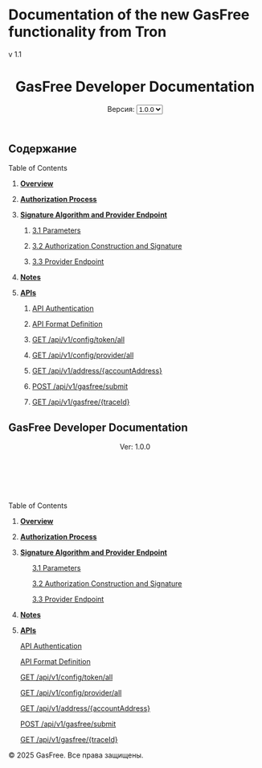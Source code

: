 # Documentation of the new GasFree functionality from Tron

v 1.1

<!doctype html>
<html lang="ru">

<head>
  <meta charset="UTF-8">
  <meta name="viewport" content="width=device-width, initial-scale=1.0">
  <title>GasFree Developer Documentation</title>
  <!-- Подключаем внешний CSS -->
  <link rel="stylesheet" href="assets/css/styles.css">
  <!-- Подключаем шрифт Open Sans -->
  <link href="https://fonts.googleapis.com/css?family=Open+Sans:400,600,700&display=swap" rel="stylesheet">
</head>

<body>
  <header>
    <div class="container">
      <h1>GasFree Developer Documentation</h1>
      <div class="version-switcher">
        <label for="version-select">Версия:</label>
        <select id="version-select" onchange="location = this.value;">
          <option value="index.html" selected>1.0.0</option>
          <!-- Пример для более ранней версии -->
          <option value="ver/v0.9/index.html">0.9.0</option>
        </select>
      </div>
    </div>
  </header>

  <nav class="sidebar">
    <h2>Содержание</h2>
    <!-- Содержание можно взять из исходного TOC -->
    <div class="table-of-contents">
      <!-- Сохранённый исходный блок Table of Contents -->
      <p><span>Table of Contents</span></p>
      <ol>
        <li>
          <p><a href="#overview"><strong><span>Overview</span></strong></a></p>
        </li>
        <li>
          <p><a href="#authorization-process"><strong><span>Authorization Process</span></a></strong></p>
        </li>
        <li>
          <p><a href="#signature-algorithm-and-provider-endpoint"><strong><span>Signature Algorithm and Provider
                  Endpoint</span></strong></a></p>
          <ol>
            <li>
              <p><a href="#31-parameters"><span>3.1 Parameters</span></a></p>
            </li>
            <li>
              <p><a href="#32-authorization-construction-and-signature"><span>3.2 Authorization Construction and
                    Signature</span></a></p>
            </li>
            <li>
              <p><a href="#33-provider-endpoint"><span>3.3 Provider Endpoint</span></a></p>
            </li>
          </ol>
        </li>
        <li>
          <p><a href="#notes"><strong><span>Notes</span></strong></a></p>
        </li>
        <li>
          <p><a href="#apis"><strong><span>APIs</span></strong></a></p>
          <ol>
            <li>
              <p><a href="#api-authentication"><span>API Authentication</span></a></p>
            </li>
            <li>
              <p><a href="#api-format-definition"><span>API Format Definition</span></a></p>
            </li>
            <li>
              <p><a href="#get-apiv1configtokenall"><span>GET /api/v1/config/token/all</span></a></p>
            </li>
            <li>
              <p><a href="#get-apiv1configproviderall"><span>GET /api/v1/config/provider/all</span></a></p>
            </li>
            <li>
              <p><a href="#get-apiv1addressaccountaddress"><span>GET /api/v1/address/{accountAddress}</span></a></p>
            </li>
            <li>
              <p><a href="#post-apiv1gasfreesubmit"><span>POST /api/v1/gasfree/submit</span></a></p>
            </li>
            <li>
              <p><a href="#get-apiv1gasfreetraceid"><span>GET /api/v1/gasfree/{traceId}</span></a></p>
            </li>
          </ol>
        </li>
      </ol>
    </div>
  </nav>

  <main class="content">
    <div class="container">
      <!-- Здесь вставляем весь оригинальный контент (без изменений) -->
      <!-- Например, можно обернуть его в article -->
      <article id="doc-content">
        <!-- Начало исходного содержимого -->
        <h1 id="gasfree-developer-documentation">
          <span>GasFree Developer Documentation</span>
        </h1>
        <p style="text-align: center; margin-bottom: 100px; white-space: unset;">
          <span>Ver: 1.0.0 </span><br />
        </p>
        <div class="table-of-contents">
          <p><span>Table of Contents</span></p>
          <ol>
            <li>
              <p><a href="#overview"><strong><span>Overview</span></strong></a></p>
            </li>
            <li>
              <p><a href="#authorization-process"><strong><span>Authorization Process</span></strong></a></p>
            </li>
            <li>
              <p><a href="#signature-algorithm-and-provider-endpoint"><strong><span>Signature Algorithm and Provider
                      Endpoint</span></strong></a></p>
              <ol>
                <p style="white-space:normal"><a href="#31-parameters"><span>3.1 Parameters</span></a></p>
                <p style="white-space:normal"><a href="#32-authorization-construction-and-signature"><span>3.2
                      Authorization Construction and Signature</span></a></p>
                <p style="white-space:normal"><a href="#33-provider-endpoint"><span>3.3 Provider Endpoint</span></a></p>
              </ol>
            </li>
            <li>
              <p><a href="#notes"><strong><span>Notes</span></strong></a></p>
            </li>
            <li>
              <p><a href="#apis"><strong><span>APIs</span></strong></a></p>
              <p><a href="#api-authentication"><span>API Authentication</span></a></p>
              <p><a href="#api-format-definition"><span>API Format Definition</span></a></p>
              <p><a href="#get-apiv1configtokenall"><span>GET /api/v1/config/token/all</span></a></p>
              <p><a href="#get-apiv1configproviderall"><span>GET /api/v1/config/provider/all</span></a></p>
              <p><a href="#get-apiv1addressaccountaddress"><span>GET /api/v1/address/{accountAddress}</span></a></p>
              <p><a href="#post-apiv1gasfreesubmit"><span>POST /api/v1/gasfree/submit</span></a></p>
              <p><a href="#get-apiv1gasfreetraceid"><span>GET /api/v1/gasfree/{traceId}</span></a></p>
            </li>
          </ol>
        </div>
        <!-- Далее продолжается оригинальный контент документации -->
        <!-- ... (весь исходный HTML с инструкциями, примерами, таблицами, кодом, и т.д.) -->
      </article>
    </div>
  </main>

  <footer>
    <div class="container">
      <p>&copy; 2025 GasFree. Все права защищены.</p>
    </div>
  </footer>

  <!-- Можно добавить JS для интерактивных элементов, если потребуется -->
  <script>
    // Пример: можно реализовать динамическое сворачивание разделов или обработку переключателя версий
  </script>
</body>

</html>
